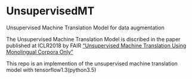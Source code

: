 # UnsupervisedMT

Unsupervised Machine Translation Model for data augmentation

The Unsupervised Machine Translation Model is discribed in the paper published at ICLR2018 by FAIR
[“Unsupervised Machine Translation Using Monolingual Corpora Only”](https://arxiv.org/pdf/1711.00043.pdf)

This repo is an implemention of the unsupervised machine translation model with tensorflow1.3(python3.5)
